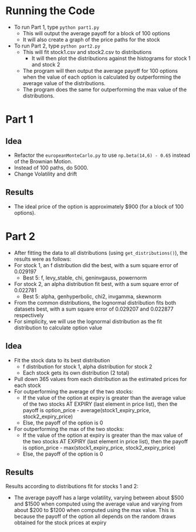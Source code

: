 # Running the Code

- To run Part 1, type `python part1.py`
    - This will output the average payoff for a block of 100 options
    - It will also create a graph of the price paths for the stock
- To run Part 2, type `python part2.py`
    - This will fit stock1.csv and stock2.csv to distributions
        - It will then plot the distributions against the histograms for stock 1 and stock 2
    - The program will then output the average payoff for 100 options when the value of each option is calculated by outperforming the average value of the distributions.
    - The program does the same for outperforming the max value of the distributions. 


# Part 1

## Idea
- Refactor the `europeanMonteCarlo.py` to use 
`np.beta(14,6) - 0.65` instead of the Brownian Motion.
- Instead of 100 paths, do 5000.
- Change Volatility and drift

## Results

- The ideal price of the option is approximately $900 (for a block of 100 options). 

# Part 2

- After fitting the data to all distributions (using `get_distributions()`), the results were as follows:
- For stock 1, an f distribution did the best, with a sum square error of 0.029197
    - Best 5: f, levy_stable, chi, geninvgauss, powernorm
- For stock 2, an alpha distribution fit best, with a sum square error of 0.022781
    - Best 5: alpha, genhyperbolic, chi2, invgamma, skewnorm
- From the common distributions, the lognormal distribution fits both datasets best, with a sum square error of 0.029207 and 0.022877 respectively
- For simplicity, we will use the lognormal distribution as the fit distribution to calculate option value

## Idea

- Fit the stock data to its best distribution
    - f distribution for stock 1, alpha distribution for stock 2
    - Each stock gets its own distribution (2 total)
- Pull down 365 values from each distribution as the estimated prices for each stock
- For outperforming the average of the two stocks:
    - If the value of the option at expiry is greater than the average value of the two stocks AT EXPIRY (last element in price list), then the payoff is option_price - average(stock1_expiry_price, stock2_expiry_price)
    - Else, the payoff of the option is 0
- For outperforming the max of the two stocks:
    - If the value of the option at expiry is greater than the max value of the two stocks AT EXPIRY (last element in price list), then the payoff is option_price - max(stock1_expiry_price, stock2_expiry_price)
    - Else, the payoff of the option is 0

## Results

Results according to distributions fit for stocks 1 and 2:

- The average payoff has a large volatility, varying between about $500 and $1500 when computed using the average value and varying from about $200 to $1200 when computed using the max value. This is because the payoff of the option all depends on the random draws obtained for the stock prices at expiry